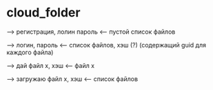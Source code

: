 # cloud_folder

--> регистрация, лолин пароль
<-- пустой список файлов

--> логин, пароль
<-- список файлов, хэш (?) (содержащий guid для каждого файла) 

--> дай файл x, хэш
<-- файл х

--> загружаю файл х, хэш
<-- список файлов
